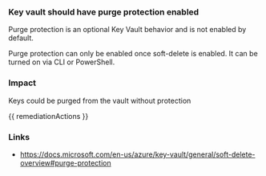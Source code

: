
### Key vault should have purge protection enabled

Purge protection is an optional Key Vault behavior and is not enabled by default.

Purge protection can only be enabled once soft-delete is enabled. It can be turned on via CLI or PowerShell.

### Impact
Keys could be purged from the vault without protection

<!-- DO NOT CHANGE -->
{{ remediationActions }}

### Links
- https://docs.microsoft.com/en-us/azure/key-vault/general/soft-delete-overview#purge-protection
        